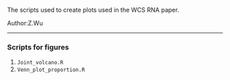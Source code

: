 The scripts used to create plots used in the WCS RNA paper.

Author:Z.Wu 

---

### Scripts for figures

1. `Joint_volcano.R`
2. `Venn_plot_proportion.R`

